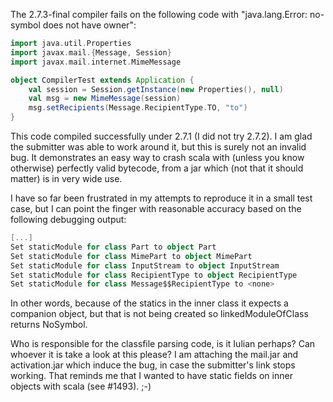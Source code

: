 The 2.7.3-final compiler fails on the following code with "java.lang.Error: no-symbol does not have owner":

```scala
import java.util.Properties
import javax.mail.{Message, Session}
import javax.mail.internet.MimeMessage

object CompilerTest extends Application {    
    val session = Session.getInstance(new Properties(), null)
    val msg = new MimeMessage(session)
    msg.setRecipients(Message.RecipientType.TO, "to")
}
```

This code compiled successfully under 2.7.1 (I did not try 2.7.2).
I am glad the submitter was able to work around it, but this is surely not an invalid bug.  It demonstrates an easy way to crash scala with (unless you know otherwise) perfectly valid bytecode, from a jar which (not that it should matter) is in very wide use.

I have so far been frustrated in my attempts to reproduce it in a small test case, but I can point the finger with reasonable accuracy based on the following debugging output:
```scala
[...]
Set staticModule for class Part to object Part
Set staticModule for class MimePart to object MimePart
Set staticModule for class InputStream to object InputStream
Set staticModule for class RecipientType to object RecipientType
Set staticModule for class Message$$RecipientType to <none>
```
In other words, because of the statics in the inner class it expects a companion object, but that is not being created so linkedModuleOfClass returns NoSymbol.

Who is responsible for the classfile parsing code, is it Iulian perhaps? Can whoever it is take a look at this please? I am attaching the mail.jar and activation.jar which induce the bug, in case the submitter's link stops working.
That reminds me that I wanted to have static fields on inner objects with scala (see #1493). ;-)
